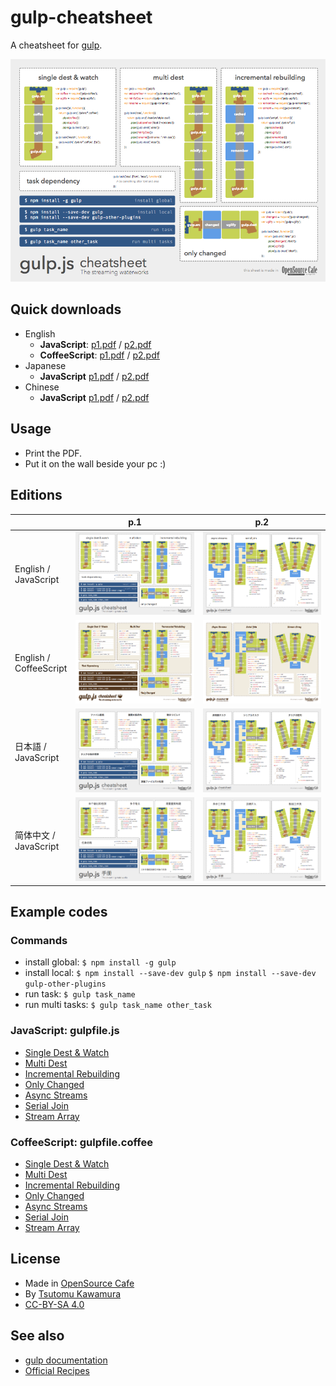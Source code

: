 # gulp-cheatsheet

A cheatsheet for [gulp](https://github.com/gulpjs/gulp).

![en-js-p1](images/en-js-p1.png)

## Quick downloads

- English
	- **JavaScript**: [p1.pdf](https://github.com/osscafe/gulp-cheetsheet/raw/master/dist/en-js-p1.pdf) / [p2.pdf](https://github.com/osscafe/gulp-cheetsheet/raw/master/dist/en-js-p2.pdf)
	- **CoffeeScript**: [p1.pdf](https://github.com/osscafe/gulp-cheetsheet/raw/master/dist/en-coffee-p1.pdf) / [p2.pdf](https://github.com/osscafe/gulp-cheetsheet/raw/master/dist/en-coffee-p2.pdf)
- Japanese
	- **JavaScript** [p1.pdf](https://github.com/osscafe/gulp-cheetsheet/raw/master/dist/ja-js-p1.pdf) / [p2.pdf](https://github.com/osscafe/gulp-cheetsheet/raw/master/dist/ja-js-p2.pdf)
- Chinese
	- **JavaScript** [p1.pdf](https://github.com/osscafe/gulp-cheetsheet/raw/master/dist/cn-js-p1.pdf) / [p2.pdf](https://github.com/osscafe/gulp-cheetsheet/raw/master/dist/cn-js-p2.pdf)


## Usage

- Print the PDF.
- Put it on the wall beside your pc :)


## Editions

|  | p.1 | p.2 |
|----|:--:|:--:|
| English /<br>JavaScript | [![en-js-p1](images/en-js-p1.png)](https://github.com/osscafe/gulp-cheetsheet/raw/master/dist/en-js-p1.pdf) | [![en-js-p2](images/en-js-p2.png)](https://github.com/osscafe/gulp-cheetsheet/raw/master/dist/en-js-p2.pdf) |
| English /<br>CoffeeScript | [![en-coffee-p1](images/en-coffee-p1.png)](https://github.com/osscafe/gulp-cheetsheet/raw/master/dist/en-coffee-p1.pdf) | [![en-coffee-p2](images/en-coffee-p2.png)](https://github.com/osscafe/gulp-cheetsheet/raw/master/dist/en-coffee-p2.pdf) |
| 日本語 /<br>JavaScript | [![ja-js-p1](images/ja-js-p1.png)](https://github.com/osscafe/gulp-cheetsheet/raw/master/dist/ja-js-p1.pdf) | [![ja-js-p2](images/ja-js-p2.png)](https://github.com/osscafe/gulp-cheetsheet/raw/master/dist/ja-js-p2.pdf) |
| 简体中文 /<br>JavaScript | [![cn-js-p1](images/cn-js-p1.png)](https://github.com/osscafe/gulp-cheetsheet/raw/master/dist/cn-js-p1.pdf) | [![cn-js-p2](images/cn-js-p2.png)](https://github.com/osscafe/gulp-cheetsheet/raw/master/dist/cn-js-p2.pdf) |

## Example codes

### Commands

- install global:
	```$ npm install -g gulp```
- install local:
	```$ npm install --save-dev gulp```
	```$ npm install --save-dev gulp-other-plugins```
- run task:
	```$ gulp task_name```
- run multi tasks:
	```$ gulp task_name other_task```


### JavaScript: gulpfile.js

- [Single Dest & Watch](examples/js/watch.js)
- [Multi Dest](examples/js/multi-dest.js)
- [Incremental Rebuilding](examples/js/incremental-rebuilding.js)
- [Only Changed](examples/js/only-changed.js)
- [Async Streams](examples/js/async-streams.js)
- [Serial Join](examples/js/serial-join.js)
- [Stream Array](examples/js/stream-array.js)

### CoffeeScript: gulpfile.coffee

- [Single Dest & Watch](examples/coffee/watch.coffee)
- [Multi Dest](examples/coffee/multi-dest.coffee)
- [Incremental Rebuilding](examples/coffee/incremental-rebuilding.coffee)
- [Only Changed](examples/coffee/only-changed.coffee)
- [Async Streams](examples/coffee/async-streams.coffee)
- [Serial Join](examples/coffee/serial-join.coffee)
- [Stream Array](examples/coffee/stream-array.coffee)


## License

- Made in [OpenSource Cafe](http://www.osscafe.net/en/)
- By [Tsutomu Kawamura](https://github.com/cognitom)
- [CC-BY-SA 4.0](http://creativecommons.org/licenses/by-sa/4.0/)


## See also

- [gulp documentation](https://github.com/gulpjs/gulp/tree/master/docs)
- [Official Recipes](https://github.com/gulpjs/gulp/tree/master/docs/recipes)
